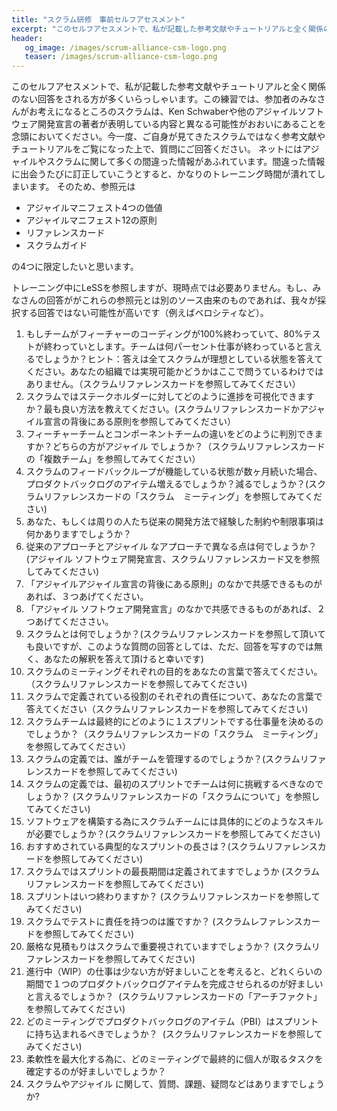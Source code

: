 ```yaml
---
title: "スクラム研修　事前セルフアセスメント"
excerpt: "このセルフアセスメントで、私が記載した参考文献やチュートリアルと全く関係のない回答をされる方が多くいらっしゃいます。"
header:
   og_image: /images/scrum-alliance-csm-logo.png
   teaser: /images/scrum-alliance-csm-logo.png
---
```

このセルフアセスメントで、私が記載した参考文献やチュートリアルと全く関係のない回答をされる方が多くいらっしゃいます。この練習では、参加者のみなさんがお考えになるところのスクラムは、Ken Schwaberや他のアジャイルソフトウェア開発宣言の著者が表明している内容と異なる可能性がおおいにあることを念頭においてください。今一度、ご自身が見てきたスクラムではなく参考文献やチュートリアルをご覧になった上で、質問にご回答ください。 ネットにはアジャイルやスクラムに関して多くの間違った情報があふれています。間違った情報に出会うたびに訂正していこうとすると、かなりのトレーニング時間が潰れてしまいます。
そのため、参照元は

* アジャイルマニフェスト4つの価値
* アジャイルマニフェスト12の原則
* リファレンスカード
* スクラムガイド

の4つに限定したいと思います。

トレーニング中にLeSSを参照しますが、現時点では必要ありません。もし、みなさんの回答ががこれらの参照元とは別のソース由来のものであれば、我々が採択する回答ではない可能性が高いです（例えばベロシティなど）。

1. もしチームがフィーチャーのコーディングが100%終わっていて、80%テストが終わっていとします。チームは何パーセント仕事が終わっていると言えるでしょうか？ヒント：答えは全てスクラムが理想としている状態を答えてください。あなたの組織では実現可能かどうかはここで問うているわけではありません。（スクラムリファレンスカードを参照してみてください）
2. スクラムではステークホルダーに対してどのように進捗を可視化できますか？最も良い方法を教えてください。(スクラムリファレンスカードかアジャイル宣言の背後にある原則を参照してみてください）
3. フィーチャーチームとコンポーネントチームの違いをどのように判別できますか？どちらの方がアジャイル でしょうか？（スクラムリファレンスカードの「複数チーム」を参照してみてください）
4. スクラムのフィードバックループが機能している状態が数ヶ月続いた場合、プロダクトバックログのアイテム増えるでしょうか？減るでしょうか？(スクラムリファレンスカードの「スクラム　ミーティング」を参照してみてください)
5. あなた、もしくは周りの人たち従来の開発方法で経験した制約や制限事項は何かありますでしょうか？
6. 従来のアプローチとアジャイル なアプローチで異なる点は何でしょうか？ (アジャイル ソフトウェア開発宣言、スクラムリファレンスカード又を参照してみてください)
7. 「アジャイルアジャイル宣言の背後にある原則」のなかで共感できるものがあれば、３つあげてください。
8. 「アジャイル ソフトウェア開発宣言」のなかで共感できるものがあれば、２つあげてくだささい。
9. スクラムとは何でしょうか？(スクラムリファレンスカードを参照して頂いても良いですが、このような質問の回答としては、ただ、回答を写すのでは無く、あなたの解釈を答えて頂けると幸いです)
10. スクラムのミーティングそれぞれの目的をあなたの言葉で答えてください。（スクラムリファレンスカードを参照してみてください)
11. スクラムで定義されている役割のそれぞれの責任について、あなたの言葉で答えてください（スクラムリファレンスカードを参照してみてください)
12. スクラムチームは最終的にどのように１スプリントでする仕事量を決めるのでしょうか？（スクラムリファレンスカードの「スクラム　ミーティング」を参照してみてください）
13. スクラムの定義では、誰がチームを管理するのでしょうか？(スクラムリファレンスカードを参照してみてください)
14. スクラムの定義では、最初のスプリントでチームは何に挑戦するべきなのでしょうか？ (スクラムリファレンスカードの「スクラムについて」を参照してみてください)
15. ソフトウェアを構築する為にスクラムチームには具体的にどのようなスキルが必要でしょうか？(スクラムリファレンスカードを参照してみてください)
16. おすすめされている典型的なスプリントの長さは？(スクラムリファレンスカードを参照してみてください)
17. スクラムではスプリントの最長期間は定義されてますでしょうか (スクラムリファレンスカードを参照してみてください)
18. スプリントはいつ終わりますか？ (スクラムリファレンスカードを参照してみてください)
19. スクラムでテストに責任を持つのは誰ですか？ (スクラムレファレンスカードを参照してみてください)
20. 厳格な見積もりはスクラムで重要視されていますでしょうか？ (スクラムリファレンスカードを参照してみてください)
21. 進行中（WIP）の仕事は少ない方が好ましいことを考えると、どれくらいの期間で１つのプロダクトバックログアイテムを完成させられるのが好ましいと言えるでしょうか？  (スクラムリファレンスカードの「アーチファクト」を参照してみてください)
22. どのミーティングでプロダクトバックログのアイテム（PBI）はスプリントに持ち込まれるべきでしょうか？  (スクラムリファレンスカードを参照してみてください)
23. 柔軟性を最大化する為に、どのミーティングで最終的に個人が取るタスクを確定するのが好ましいでしょうか？
24. スクラムやアジャイル に関して、質問、課題、疑問などはありますでしょうか?
